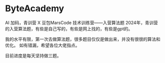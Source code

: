 # ByteAcademy
AI 加码，青训营 X 豆包MarsCode 技术训练营——入营算法题
2024年，青训营的入营算法题，有些是自己写的，有些是网上找的，有些是gpt的。

我的水平有限，第一次去做算法题，很多题目仅仅是做出来，并没有很很的算法和优化。
如有错漏，希望各位大佬指点。

目前进度是每天坚持做三题。
